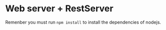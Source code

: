 # Web server + RestServer

Remenber you must run ```npm install``` to install the dependencies of nodejs.

